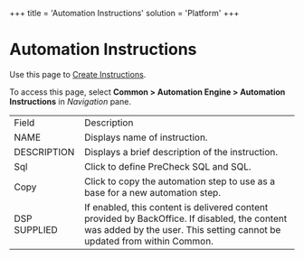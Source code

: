 +++
title = 'Automation Instructions'
solution = 'Platform'
+++

# Automation Instructions

<div class="use">

Use this page to [Create
Instructions](../Use_Cases/Create_Instructions).

</div>

To access this page, select <span style="font-weight: bold;">Common \>
Automation Engine \> Automation Instructions</span> in
<span style="font-style: italic;">Navigation</span>
pane.

|              |                                                                                                                                                                          |
| ------------ | ------------------------------------------------------------------------------------------------------------------------------------------------------------------------ |
| Field        | Description                                                                                                                                                              |
| NAME         | Displays name of instruction.                                                                                                                                            |
| DESCRIPTION  | Displays a brief description of the instruction.                                                                                                                         |
| Sql          | Click to define PreCheck SQL and SQL.                                                                                                                                    |
| Copy         | Click to copy the automation step to use as a base for a new automation step.                                                                                            |
| DSP SUPPLIED | If enabled, this content is delivered content provided by BackOffice. If disabled, the content was added by the user. This setting cannot be updated from within Common. |
